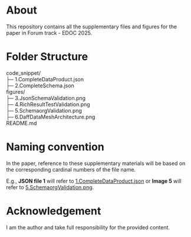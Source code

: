 # About

This repository contains all the supplementary files and figures for the paper in Forum track - EDOC 2025.

# Folder Structure

code_snippet/ <br>
├─ 1.CompleteDataProduct.json <br>
├─ 2.CompleteSchema.json <br>
figures/ <br>
├─ 3.JsonSchemaValidation.png <br>
├─ 4.RichResultTestValidation.png <br>
├─ 5.SchemaorgValidation.png <br>
├─ 6.DaffDataMeshArchitecture.png <br>
README.md

# Naming convention

In the paper, reference to these supplementary materials will be based on the corresponding cardinal numbers of the file name.

E.g., **JSON file 1** will refer to [1.CompleteDataProduct.json](./code_snippet/1.CompleteDataProduct.json) or **Image 5** will refer to [5.SchemaorgValidation.png](./figures/5.SchemaorgValidation.png).

# Acknowledgement
I am the author and take full responsibility for the provided content. 